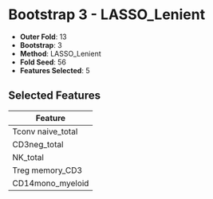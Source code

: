 # Bootstrap 3 - LASSO_Lenient

- **Outer Fold**: 13
- **Bootstrap**: 3
- **Method**: LASSO_Lenient
- **Fold Seed**: 56
- **Features Selected**: 5

## Selected Features

| Feature |
|---------|
| Tconv naive_total |
| CD3neg_total |
| NK_total |
| Treg memory_CD3 |
| CD14mono_myeloid |
